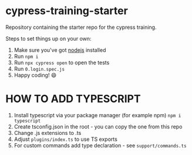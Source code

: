# cypress-training-starter

Repository containing the starter repo for the cypress training.

Steps to set things up on your own:

1. Make sure you've got [nodejs](https://nodejs.org/en/) installed
2. Run `npm i`
3. Run `npx cypress open` to open the tests
4. Run `0.login.spec.js`
5. Happy coding! 😄

# HOW TO ADD TYPESCRIPT

1. Install typescript via your package manager (for example npm) `npm i typescript`
2. Create tsconfig.json in the root - you can copy the one from this repo
3. Change .js extensions to .ts
4. Adjust `plugins/index.ts` to use TS exports
5. For custom commands add type declaration - see `support/commands.ts`
